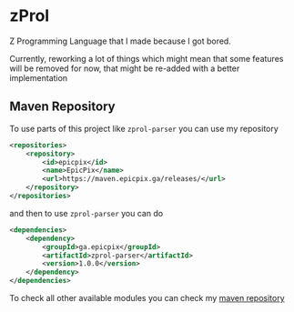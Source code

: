 # zProl

Z Programming Language that I made because I got bored.

Currently, reworking a lot of things which might mean that some features will be removed for now, that might be re-added with a better implementation

## Maven Repository

To use parts of this project like `zprol-parser` you can use my repository

```xml
<repositories>
    <repository>
        <id>epicpix</id>
        <name>EpicPix</name>
        <url>https://maven.epicpix.ga/releases/</url>
    </repository>
</repositories>
```

and then to use `zprol-parser` you can do

```xml
<dependencies>
    <dependency>
        <groupId>ga.epicpix</groupId>
        <artifactId>zprol-parser</artifactId>
        <version>1.0.0</version>
    </dependency>
</dependencies>
```

To check all other available modules you can check my [maven repository](https://maven.epicpix.ga/)